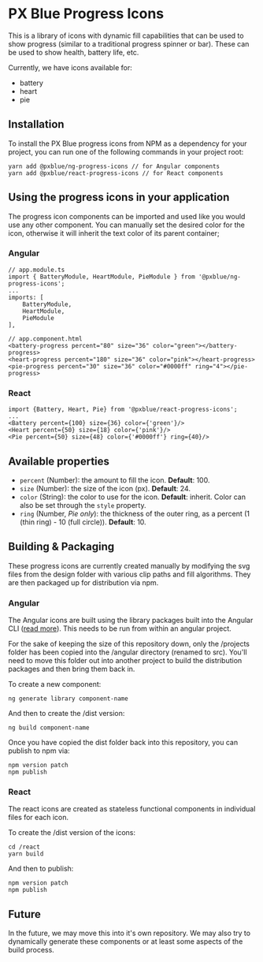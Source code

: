 # PX Blue Progress Icons
This is a library of icons with dynamic fill capabilities that can be used to show progress (similar to a traditional progress spinner or bar). These can be used to show health, battery life, etc.

Currently, we have icons available for:
* battery
* heart
* pie

## Installation
To install the PX Blue progress icons from NPM as a dependency for your project, you can run one of the following commands in your project root:
```
yarn add @pxblue/ng-progress-icons // for Angular components
yarn add @pxblue/react-progress-icons // for React components
```


## Using the progress icons in your application
The progress icon components can be imported and used like you would use any other component. You can manually set the desired color for the icon, otherwise it will inherit the text color of its parent container;
  
### Angular
```
// app.module.ts
import { BatteryModule, HeartModule, PieModule } from '@pxblue/ng-progress-icons';
...
imports: [
    BatteryModule,
    HeartModule,
    PieModule
],
```
```
// app.component.html
<battery-progress percent="80" size="36" color="green"></battery-progress>
<heart-progress percent="180" size="36" color="pink"></heart-progress>
<pie-progress percent="30" size="36" color="#0000ff" ring="4"></pie-progress>
```

### React
```
import {Battery, Heart, Pie} from '@pxblue/react-progress-icons';
...
<Battery percent={100} size={36} color={'green'}/>
<Heart percent={50} size={18} color={'pink'}/>
<Pie percent={50} size={48} color={'#0000ff'} ring={40}/>
```

## Available properties
* ```percent``` (Number): the amount to fill the icon. **Default**: 100.
* ```size``` (Number): the size of the icon (px). **Default**: 24.
* ```color``` (String): the color to use for the icon. **Default**: inherit. Color can also be set through the ```style``` property.
* ```ring``` (Number, *Pie only*): the thickness of the outer ring, as a percent (1 (thin ring) - 10 (full circle)). **Default**: 10.

## Building & Packaging
These progress icons are currently created manually by modifying the svg files from the design folder with various clip paths and fill algorithms. They are then packaged up for distribution via npm.

### Angular
The Angular icons are built using the library packages built into the Angular CLI ([read more](https://github.com/angular/angular-cli/wiki/stories-create-library)). This needs to be run from within an angular project. 

For the sake of keeping the size of this repository down, only the /projects folder has been copied into the /angular directory (renamed to src). You'll need to move this folder out into another project to build the distribution packages and then bring them back in.

To create a new component:
```
ng generate library component-name
```

And then to create the /dist version:
```
ng build component-name
```
Once you have copied the dist folder back into this repository, you can publish to npm via:
```
npm version patch
npm publish
```

### React
The react icons are created as stateless functional components in individual files for each icon.

To create the /dist version of the icons:
```
cd /react
yarn build
```

And then to publish:
```
npm version patch
npm publish
```


## Future
In the future, we may move this into it's own repository. We may also try to dynamically generate these components or at least some aspects of the build process.
